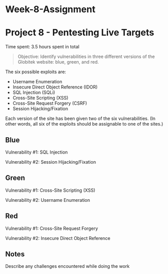 # Week-8-Assignment

# Project 8 - Pentesting Live Targets

Time spent: 3.5 hours spent in total

> Objective: Identify vulnerabilities in three different versions of the Globitek website: blue, green, and red.

The six possible exploits are:
* Username Enumeration
* Insecure Direct Object Reference (IDOR)
* SQL Injection (SQLi)
* Cross-Site Scripting (XSS)
* Cross-Site Request Forgery (CSRF)
* Session Hijacking/Fixation

Each version of the site has been given two of the six vulnerabilities. (In other words, all six of the exploits should be assignable to one of the sites.)

## Blue

Vulnerability #1: SQL Injection

Vulnerability #2: Session Hijacking/Fixation


## Green

Vulnerability #1: Cross-Site Scripting (XSS) 

Vulnerability #2: Username Enumeration


## Red

Vulnerability #1: Cross-Site Request Forgery 

Vulnerability #2: Insecure Direct Object Reference


## Notes

Describe any challenges encountered while doing the work

